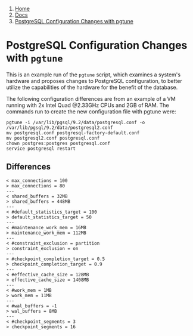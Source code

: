 <!-- -
Title: PostgreSQL Configuration Changes with pgtune
Description: Example output from pgtune
First Published: 2013-10-25
Last Updated: 2013-11-23
- -->

<ol class="breadcrumb" itemprop="breadcrumb">
	<li><a href="/">Home</a></li>
	<li><a href="/docs/">Docs</a></li>
	<li><a href="/docs/pgtune-configuration-changes.html">PostgreSQL Configuration Changes with pgtune</a></li>
</ol>

PostgreSQL Configuration Changes with `pgtune`
==============================================
This is an example run of the `pgtune` script, which examines a system's 
hardware and proposes changes to PostgreSQL configuration, to better 
utilize the capabilities of the hardware for the benefit of the database.

The following configuration differences are from an example of a VM 
running with 2x Intel Quad @2.33GHz CPUs and 2GB of RAM. The commands 
run to create the new configuration file with pgtune were:

    pgtune -i /var/lib/pgsql/9.2/data/postgresql.conf -o /var/lib/pgsql/9.2/data/postgresql2.conf
    mv postgresql.conf postgresql-factory-default.conf
    mv postgresql2.conf postgresql.conf
    chown postgres:postgres postgresql.conf
    service postgresql restart

Differences
-----------
    < max_connections = 100
    > max_connections = 80
    ---
    < shared_buffers = 32MB
    > shared_buffers = 448MB
    ---
    < #default_statistics_target = 100	
    > default_statistics_target = 50 
    ---
    < #maintenance_work_mem = 16MB
    > maintenance_work_mem = 112MB 
    ---
    < #constraint_exclusion = partition
    > constraint_exclusion = on 
    ---
    < #checkpoint_completion_target = 0.5
    > checkpoint_completion_target = 0.9 
    ---
    < #effective_cache_size = 128MB
    > effective_cache_size = 1408MB 
    ---
    < #work_mem = 1MB
    > work_mem = 11MB
    ---
    < #wal_buffers = -1
    > wal_buffers = 8MB 
    ---
    < #checkpoint_segments = 3
    > checkpoint_segments = 16 
